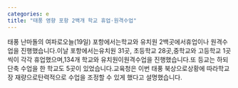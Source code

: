 ```yaml
---
categories: e
title: "태풍 영향 포항 2백개 학교 휴업·원격수업"
---
```

태풍 난마돌의 여파로오늘(19일) 포항에서는학교와 유치원 2백곳에서휴업이나 원격수업을 진행했습니다.이날 포항에서는유치원 31곳, 초등학교 28곳,중학교와 고등학교 1곳씩이 각각 휴업했으며,134개 학교와 유치원이원격수업을 진행했습니다.또 등교는 하되단축 수업을 한 학교도 5곳이 있었습니다.교육청은 이번 태풍 북상으로상황에 따라학교장 재량으로탄력적으로 수업을 조정할 수 있게 했다고 설명했습니다.